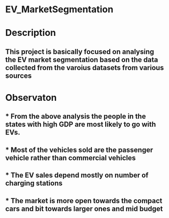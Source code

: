 # EV_MarketSegmentation
# Description
## This project is basically focused on analysing the EV market segmentation based on the data collected from the varoius datasets from various sources
# Observaton
## * From the above analysis the people in the states with high GDP are most likely to go with EVs.
## * Most of the vehicles sold are the passenger vehicle rather than commercial vehicles
## * The EV sales depend mostly on number of charging stations
## * The market is more open towards the compact cars and bit towards larger ones and mid budget
